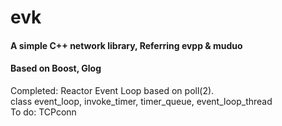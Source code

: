 # evk
#### A simple C++ network library, Referring evpp & muduo
#### Based on Boost, Glog

Completed: 
    Reactor Event Loop based on poll(2).  
    class event_loop, invoke_timer, timer_queue, event_loop_thread  
To do: 
    TCPconn
